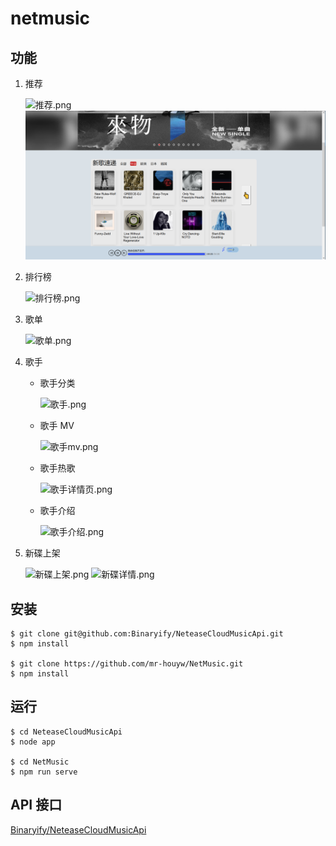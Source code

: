 # netmusic

## 功能

1.  推荐

    ![推荐.png](https://i.loli.net/2020/07/22/EJGFScn8yrYMKiZ.png)
    ![推荐.png](./test/推荐.png)

2.  排行榜

    ![排行榜.png](https://i.loli.net/2020/07/22/J1wdSiW9pzAM7Z3.png)

3.  歌单

    ![歌单.png](https://i.loli.net/2020/07/22/sygqlivNQjULt6K.png)

4.  歌手

    - 歌手分类

      ![歌手.png](https://i.loli.net/2020/07/22/sNdPpaDiSkYnWHz.png)

    - 歌手 MV

      ![歌手mv.png](https://i.loli.net/2020/07/22/ynMt7VDPOABqZl8.png)

    - 歌手热歌

      ![歌手详情页.png](https://i.loli.net/2020/07/22/XTEtWdI9YhOKQlJ.png)

    - 歌手介绍

      ![歌手介绍.png](https://i.loli.net/2020/07/22/WnrISgk46EPyJeM.png)

5.  新碟上架

    ![新碟上架.png](https://i.loli.net/2020/07/22/xFqIaGfsLYd1ry4.png)
    ![新碟详情.png](https://i.loli.net/2020/07/22/IkijMrHANS6gZK8.png)

## 安装

```
$ git clone git@github.com:Binaryify/NeteaseCloudMusicApi.git
$ npm install

$ git clone https://github.com/mr-houyw/NetMusic.git
$ npm install
```

## 运行

```
$ cd NeteaseCloudMusicApi
$ node app

$ cd NetMusic
$ npm run serve
```

## API 接口

[Binaryify/NeteaseCloudMusicApi](https://github.com/Binaryify/NeteaseCloudMusicApi)

